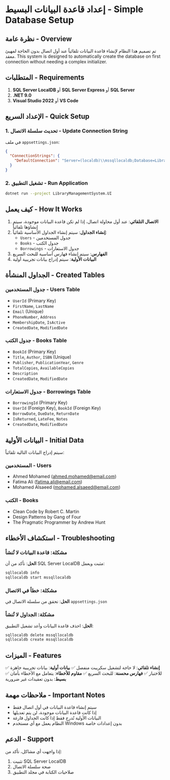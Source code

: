 # إعداد قاعدة البيانات البسيط - Simple Database Setup

## نظرة عامة - Overview

تم تصميم هذا النظام لإنشاء قاعدة البيانات تلقائياً عند أول اتصال بدون الحاجة لمهيئ معقد.
This system is designed to automatically create the database on first connection without needing a complex initializer.

## المتطلبات - Requirements

1. **SQL Server LocalDB** أو **SQL Server Express** أو **SQL Server**
2. **.NET 9.0**
3. **Visual Studio 2022** أو **VS Code**

## الإعداد السريع - Quick Setup

### 1. تحديث سلسلة الاتصال - Update Connection String

في ملف `appsettings.json`:

```json
{
  "ConnectionStrings": {
    "DefaultConnection": "Server=(localdb)\\mssqllocaldb;Database=LibraryManagementSystem;Integrated Security=true;TrustServerCertificate=True"
  }
}
```

### 2. تشغيل التطبيق - Run Application

```bash
dotnet run --project LibraryManagementSystem.UI
```

## كيف يعمل - How It Works

1. **الاتصال التلقائي**: عند أول محاولة اتصال، إذا لم تكن قاعدة البيانات موجودة، سيتم إنشاؤها تلقائياً
2. **إنشاء الجداول**: سيتم إنشاء الجداول الأساسية تلقائياً:
   - `Users` - جدول المستخدمين
   - `Books` - جدول الكتب  
   - `Borrowings` - جدول الاستعارات
3. **الفهارس**: سيتم إنشاء فهارس أساسية للبحث السريع
4. **البيانات الأولية**: سيتم إدراج بيانات تجريبية أولية

## الجداول المنشأة - Created Tables

### جدول المستخدمين - Users Table
- `UserId` (Primary Key)
- `FirstName`, `LastName`
- `Email` (Unique)
- `PhoneNumber`, `Address`
- `MembershipDate`, `IsActive`
- `CreatedDate`, `ModifiedDate`

### جدول الكتب - Books Table
- `BookId` (Primary Key)
- `Title`, `Author`, `ISBN` (Unique)
- `Publisher`, `PublicationYear`, `Genre`
- `TotalCopies`, `AvailableCopies`
- `Description`
- `CreatedDate`, `ModifiedDate`

### جدول الاستعارات - Borrowings Table
- `BorrowingId` (Primary Key)
- `UserId` (Foreign Key), `BookId` (Foreign Key)
- `BorrowDate`, `DueDate`, `ReturnDate`
- `IsReturned`, `LateFee`, `Notes`
- `CreatedDate`, `ModifiedDate`

## البيانات الأولية - Initial Data

سيتم إدراج البيانات التالية تلقائياً:

### المستخدمين - Users
- Ahmed Mohamed (ahmed.mohamed@email.com)
- Fatima Ali (fatima.ali@email.com)
- Mohamed Alsaeed (mohamed.alsaeed@email.com)

### الكتب - Books
- Clean Code by Robert C. Martin
- Design Patterns by Gang of Four
- The Pragmatic Programmer by Andrew Hunt

## استكشاف الأخطاء - Troubleshooting

### مشكلة: قاعدة البيانات لا تُنشأ
**الحل**: تأكد من أن SQL Server LocalDB مثبت ويعمل:
```bash
sqllocaldb info
sqllocaldb start mssqllocaldb
```

### مشكلة: خطأ في الاتصال
**الحل**: تحقق من سلسلة الاتصال في `appsettings.json`

### مشكلة: الجداول لا تُنشأ
**الحل**: احذف قاعدة البيانات وأعد تشغيل التطبيق:
```bash
sqllocaldb delete mssqllocaldb
sqllocaldb create mssqllocaldb
```

## الميزات - Features

✅ **إنشاء تلقائي**: لا حاجة لتشغيل سكريبت منفصل
✅ **بيانات أولية**: بيانات تجريبية جاهزة للاختبار
✅ **فهارس محسنة**: للبحث السريع
✅ **مقاوم للأخطاء**: يتعامل مع الأخطاء بأمان
✅ **بسيط**: بدون تعقيدات غير ضرورية

## ملاحظات مهمة - Important Notes

- سيتم إنشاء قاعدة البيانات في أول اتصال فقط
- إذا كانت قاعدة البيانات موجودة، لن يتم تعديلها
- البيانات الأولية تُدرج فقط إذا كانت الجداول فارغة
- النظام يعمل مع أي مستخدم Windows بدون إعدادات خاصة

## الدعم - Support

إذا واجهت أي مشاكل، تأكد من:
1. تثبيت SQL Server LocalDB
2. صحة سلسلة الاتصال
3. صلاحيات الكتابة في مجلد التطبيق
